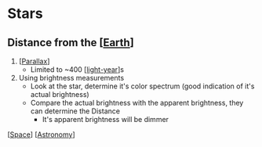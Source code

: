 # Stars

## Distance from the [[Earth]]

1. [[Parallax]]
   - Limited to ~400 [[light-year]]s
2. Using brightness measurements
   - Look at the star, determine it's color spectrum (good indication of it's actual brightness)
   - Compare the actual brightness with the apparent brightness, they can determine the Distance
     - It's apparent brightness will be dimmer

[[Space]] [[Astronomy]]

[//begin]: # "Autogenerated link references for markdown compatibility"
[Earth]: earth "Earth 🜨"
[Parallax]: parallax "Parallax"
[light-year]: light-year "Light-year"
[Space]: space "Space"
[Astronomy]: astronomy "Astronomy"
[//end]: # "Autogenerated link references"

